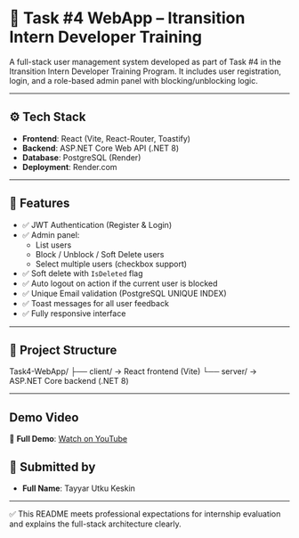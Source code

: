 # 🧠 Task #4 WebApp – Itransition Intern Developer Training

A full-stack user management system developed as part of Task #4 in the Itransition Intern Developer Training Program. It includes user registration, login, and a role-based admin panel with blocking/unblocking logic.

---

## ⚙️ Tech Stack

- **Frontend**: React (Vite, React-Router, Toastify)
- **Backend**: ASP.NET Core Web API (.NET 8)
- **Database**: PostgreSQL (Render)
- **Deployment**: Render.com

---

## 🚀 Features

- ✅ JWT Authentication (Register & Login)
- ✅ Admin panel:
  - List users
  - Block / Unblock / Soft Delete users
  - Select multiple users (checkbox support)
- ✅ Soft delete with `IsDeleted` flag
- ✅ Auto logout on action if the current user is blocked
- ✅ Unique Email validation (PostgreSQL UNIQUE INDEX)
- ✅ Toast messages for all user feedback
- ✅ Fully responsive interface

---

## 📁 Project Structure
Task4-WebApp/
├── client/     → React frontend (Vite)
└── server/     → ASP.NET Core backend (.NET 8)

---
## Demo Video
🎥 **Full Demo**: [Watch on YouTube](https://youtu.be/44nd84u0K9A?si=Gkz-YV9xxsQIEhZp)



## 🧑 Submitted by

- **Full Name**: Tayyar Utku Keskin  

---
✅ This README meets professional expectations for internship evaluation and explains the full-stack architecture clearly.
